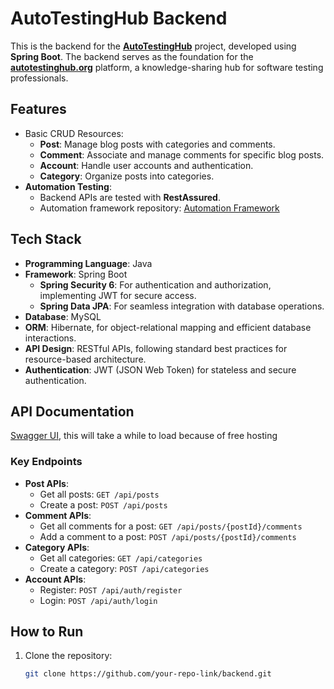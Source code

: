 # AutoTestingHub Backend

This is the backend for the [**AutoTestingHub**](https://autotestinghub.org/) project, developed using **Spring Boot**. The backend serves as the foundation for the [**autotestinghub.org**](https://autotestinghub.org/) platform, a knowledge-sharing hub for software testing professionals.

## Features
- Basic CRUD Resources:
  - **Post**: Manage blog posts with categories and comments.
  - **Comment**: Associate and manage comments for specific blog posts.
  - **Account**: Handle user accounts and authentication.
  - **Category**: Organize posts into categories.
- **Automation Testing**:
  - Backend APIs are tested with **RestAssured**.
  - Automation framework repository: [Automation Framework](https://github.com/zyzz15620/spring-blog-api-test)

## Tech Stack
- **Programming Language**: Java
- **Framework**: Spring Boot
  - **Spring Security 6**: For authentication and authorization, implementing JWT for secure access.
  - **Spring Data JPA**: For seamless integration with database operations.
- **Database**: MySQL
- **ORM**: Hibernate, for object-relational mapping and efficient database interactions.
- **API Design**: RESTful APIs, following standard best practices for resource-based architecture.
- **Authentication**: JWT (JSON Web Token) for stateless and secure authentication.

## API Documentation
[Swagger UI](https://springboot-docker-blog-0-3-release.onrender.com/swagger-ui/index.html#/), this will take a while to load because of free hosting

### Key Endpoints
- **Post APIs**:
  - Get all posts: `GET /api/posts`
  - Create a post: `POST /api/posts`
- **Comment APIs**:
  - Get all comments for a post: `GET /api/posts/{postId}/comments`
  - Add a comment to a post: `POST /api/posts/{postId}/comments`
- **Category APIs**:
  - Get all categories: `GET /api/categories`
  - Create a category: `POST /api/categories`
- **Account APIs**:
  - Register: `POST /api/auth/register`
  - Login: `POST /api/auth/login`

## How to Run
1. Clone the repository:
   ```bash
   git clone https://github.com/your-repo-link/backend.git
